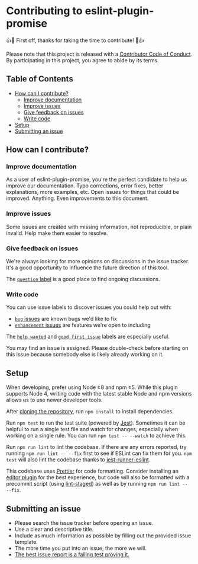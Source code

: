 # Contributing to eslint-plugin-promise

:+1::tada: First off, thanks for taking the time to contribute! :tada::+1:

Please note that this project is released with a
[Contributor Code of Conduct](CODE_OF_CONDUCT.md). By participating in this
project, you agree to abide by its terms.

## Table of Contents

<!-- START doctoc generated TOC please keep comment here to allow auto update -->
<!-- DON'T EDIT THIS SECTION, INSTEAD RE-RUN doctoc TO UPDATE -->

- [How can I contribute?](#how-can-i-contribute)
  - [Improve documentation](#improve-documentation)
  - [Improve issues](#improve-issues)
  - [Give feedback on issues](#give-feedback-on-issues)
  - [Write code](#write-code)
- [Setup](#setup)
- [Submitting an issue](#submitting-an-issue)

<!-- END doctoc generated TOC please keep comment here to allow auto update -->

## How can I contribute?

### Improve documentation

As a user of eslint-plugin-promise, you're the perfect candidate to help us
improve our documentation. Typo corrections, error fixes, better explanations,
more examples, etc. Open issues for things that could be improved. Anything.
Even improvements to this document.

### Improve issues

Some issues are created with missing information, not reproducible, or plain
invalid. Help make them easier to resolve.

### Give feedback on issues

We're always looking for more opinions on discussions in the issue tracker. It's
a good opportunity to influence the future direction of this tool.

The
[`question` label](https://github.com/xjamundx/eslint-plugin-promise/labels/question)
is a good place to find ongoing discussions.

### Write code

You can use issue labels to discover issues you could help out with:

- [`bug` issues](https://github.com/xjamundx/eslint-plugin-promise/labels/bug)
  are known bugs we'd like to fix
- [`enhancement` issues](https://github.com/xjamundx/eslint-plugin-promise/labels/enhancement)
  are features we're open to including

The
[`help wanted`](https://github.com/xjamundx/eslint-plugin-promise/labels/help%20wanted)
and
[`good first issue`](https://github.com/xjamundx/eslint-plugin-promise/labels/good%20first%20issue)
labels are especially useful.

You may find an issue is assigned. Please double-check before starting on this
issue because somebody else is likely already working on it.

## Setup

When developing, prefer using Node ≥8 and npm ≥5. While this plugin supports
Node 4, writing code with the latest stable Node and npm versions allows us to
use newer developer tools.

After
[cloning the repository](https://help.github.com/articles/cloning-a-repository/),
run `npm install` to install dependencies.

Run `npm test` to run the test suite (powered by
[Jest](https://facebook.github.io/jest/)). Sometimes it can be helpful to run a
single test file and watch for changes, especially when working on a single
rule. You can run `npm test -- --watch` to achieve this.

Run `npm run lint` to lint the codebase. If there are any errors reported, try
running `npm run lint -- --fix` first to see if ESLint can fix them for you.
`npm test` will also lint the codebase thanks to
[jest-runner-eslint](https://github.com/jest-community/jest-runner-eslint).

This codebase uses [Prettier](http://prettier.io/) for code formatting. Consider
installing an [editor plugin](https://prettier.io/docs/en/editors.html) for the
best experience, but code will also be formatted with a precommit script (using
[lint-staged](https://github.com/okonet/lint-staged)) as well as by running
`npm run lint -- --fix`.

## Submitting an issue

- Please search the issue tracker before opening an issue.
- Use a clear and descriptive title.
- Include as much information as possible by filling out the provided issue
  template.
- The more time you put into an issue, the more we will.
- [The best issue report is a failing test proving it.](https://twitter.com/sindresorhus/status/579306280495357953)
